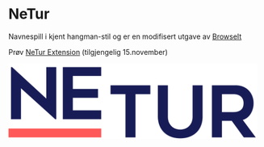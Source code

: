 # NeTur

Navnespill i kjent hangman-stil og er en modifisert utgave av [BrowseIt](https://github.com/knowit/browseit)

Prøv [NeTur Extension](https://chrome.google.com/webstore/detail/netur/jjdnpbemopdmikellohpfjmnhlaeijjj?hl=no&authuser=1) (tilgjengelig 15.november)

<img height="150px" alt="NeTur Logo" src="./Enturlogo_Blue_RGB.png" />